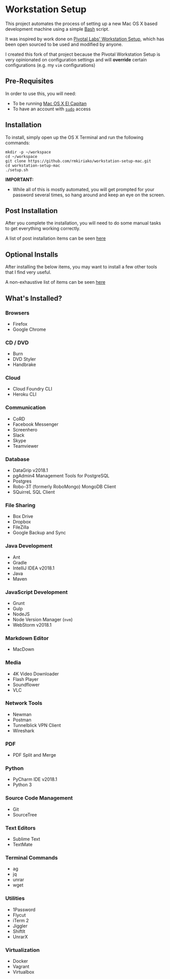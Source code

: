 # Workstation Setup

This project automates the process of setting up a new Mac OS X based development machine using a simple [Bash](https://www.gnu.org/software/bash/) script.

It was inspired by work done on [Pivotal Labs' Workstation Setup](https://github.com/pivotal/workstation-setup), which has been open sourced to be used and modified by anyone.

I created this fork of that project because the Pivotal Workstation Setup is very opinionated on configuration settings and will **override** certain configurations (e.g. my `vim` configurations)


## Pre-Requisites

In order to use this, you will need:
 
* To be running [Mac OS X El Capitan](https://itunes.apple.com/us/app/os-x-el-capitan/id1018109117)
* To have an account with [`sudo`](https://en.wikipedia.org/wiki/Sudo) access


## Installation

To install, simply open up the OS X Terminal and run the following commands:
 
```
mkdir -p ~/workspace
cd ~/workspace
git clone https://github.com/rmkiriako/workstation-setup-mac.git
cd workstation-setup-mac
./setup.sh
```

**IMPORTANT:**

* While all of this is mostly automated, you will get prompted for your password several times, so hang around and keep an eye on the screen.


## Post Installation

After you complete the installation, you will need to do some manual tasks to get everything working correctly.

A list of post installation items can be seen [here](./POST_INSTALLATION.md)


## Optional Installs

After installing the below items, you may want to install a few other tools that I find very useful.

A non-exhaustive list of items can be seen [here](./OPTIONAL_INSTALLS.md)


## What's Installed?

### Browsers

* Firefox
* Google Chrome

### CD / DVD

* Burn
* DVD Styler
* Handbrake

### Cloud

* Cloud Foundry CLI
* Heroku CLI

### Communication

* CoRD
* Facebook Messenger
* Screenhero
* Slack
* Skype
* Teamviewer

### Database

* DataGrip v2018.1
* pgAdmin4 Management Tools for PostgreSQL
* Postgres
* Robo-3T (formerly RoboMongo) MongoDB Client
* SQuirreL SQL Client

### File Sharing

* Box Drive
* Dropbox
* FileZilla
* Google Backup and Sync

### Java Development

* Ant
* Gradle
* IntelliJ IDEA v2018.1
* Java
* Maven

### JavaScript Development

* Grunt
* Gulp
* NodeJS
* Node Version Manager (`nvm`)
* WebStorm v2018.1

### Markdown Editor

* MacDown

### Media

* 4K Video Downloader
* Flash Player
* Soundflower
* VLC

### Network Tools

* Newman
* Postman
* Tunnelblick VPN Client
* Wireshark

### PDF

* PDF Split and Merge

### Python

* PyCharm IDE v2018.1
* Python 3

### Source Code Management

* Git
* SourceTree

### Text Editors

* Sublime Text
* TextMate

### Terminal Commands 

* ag
* jq
* unrar
* wget

### Utilities

* 1Password
* Flycut
* iTerm 2
* Jiggler
* ShiftIt
* UnrarX

### Virtualization

* Docker
* Vagrant
* Virtualbox

